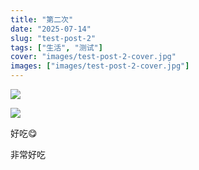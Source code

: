 ```yaml
---
title: "第二次"
date: "2025-07-14"
slug: "test-post-2"
tags: ["生活", "测试"]
cover: "images/test-post-2-cover.jpg"
images: ["images/test-post-2-cover.jpg"]
---
```

![](https://prod-files-secure.s3.us-west-2.amazonaws.com/112d0858-5090-4d34-a606-b75eb8d65fd2/112c6e9b-125a-4f71-a602-843170407767/1000201066.png?X-Amz-Algorithm=AWS4-HMAC-SHA256&X-Amz-Content-Sha256=UNSIGNED-PAYLOAD&X-Amz-Credential=ASIAZI2LB4664FJEGFTZ%2F20250724%2Fus-west-2%2Fs3%2Faws4_request&X-Amz-Date=20250724T172926Z&X-Amz-Expires=3600&X-Amz-Security-Token=IQoJb3JpZ2luX2VjEAkaCXVzLXdlc3QtMiJGMEQCIHqn8olge88wx4C29d70fhI6QzXCXmrodogyfFTYInrlAiAukQ6yMnls%2F6kmLa%2BJdkq%2F49R8A2dOjzcExPtnjcYtUyr%2FAwgxEAAaDDYzNzQyMzE4MzgwNSIMH2DXNEZZ5UOtAefKKtwDng7KjejhVJU5zeZ5YNjfHuzXTdsK84fJLmdsKdmXkr%2Fns3x%2F4jkOhC45rsKZ4y0vMY53M%2FAJR9aOh%2Bmug0o0nge1ndaJMl2dY0L1N8BIadBk4X7AhEcwMKXlL1xUX%2BHhqs%2FsimNoFnZRh1Mx4c1Ii3E7VrMa%2FmwhR1o1FVm6OeYVD5zAlfZlBb3vGmZzPLicGDjI%2Bhm%2BVcoY8NIuWGeHPkNt8ZVhliUiYcgbo%2FI8ss1HS%2F%2FD2OKPrq0z7Axoo%2FOeDM8WOC4VpSsY%2Bu%2BVq9K45ik1VMFwtzzy8C1gDcXkHW1MLVwUGcXd1Ke9epAJOh0wBfh3O16PmZjYp60VXeqd3gq%2BjOE4Dh7xhlMBbrYYS%2B%2FRneMgXazaUzmQEhLsx8zPfqU9Orq7qJxsE%2BNZOh1KiiKyXmBX1BEJqwfhPoawcJjcZsQFddcSycBwnYlEqj8YzzdWeW1%2BCl3gQ7PEQqdONkbTi5GuuJn35gDmd6UfBegQZDWv3t2XNelnH9ZqHmsTF%2Bc9D7mjCI1XMFLR4NX1yiPz%2BoV4bgHdc%2BxH1jnQtHoaoscOaPWUWwFM4rLNIGQZ1p6b9OOsWIpkPgASU%2BNwM3t36bsMyTEiUCGuesO1hfsinc0yEmHGTTzEEeswpLuJxAY6pgERViPY%2Bm9b5OiHdl5BOwkXFeNCqsMLJ7TsjLsJN8KnsmOdZCodxX2LP3eTid%2FE3Gc8Hk1vpofF5sugMhMuDbF%2FxYf9T9I6Ll64bBp8e3YgRwPDLeL3qMu6HqrD5rXYWN2HvNh%2FCNFD%2BscwXzbFBkoZu4MixQpySeDJTW7RfKoutrpKFESwnl0PSuxBvIjsnElyzpiMMcAu9LswPJWC2r0ffUGAZgR3&X-Amz-Signature=ca92018114815dba2e8d1e39d2700c0a53debdb2ac9846433fdc831792295e78&X-Amz-SignedHeaders=host&x-amz-checksum-mode=ENABLED&x-id=GetObject)


![](https://prod-files-secure.s3.us-west-2.amazonaws.com/112d0858-5090-4d34-a606-b75eb8d65fd2/ed0ded8d-aaa6-4918-a222-3cffc3f3330b/1000201056.png?X-Amz-Algorithm=AWS4-HMAC-SHA256&X-Amz-Content-Sha256=UNSIGNED-PAYLOAD&X-Amz-Credential=ASIAZI2LB4664FJEGFTZ%2F20250724%2Fus-west-2%2Fs3%2Faws4_request&X-Amz-Date=20250724T172926Z&X-Amz-Expires=3600&X-Amz-Security-Token=IQoJb3JpZ2luX2VjEAkaCXVzLXdlc3QtMiJGMEQCIHqn8olge88wx4C29d70fhI6QzXCXmrodogyfFTYInrlAiAukQ6yMnls%2F6kmLa%2BJdkq%2F49R8A2dOjzcExPtnjcYtUyr%2FAwgxEAAaDDYzNzQyMzE4MzgwNSIMH2DXNEZZ5UOtAefKKtwDng7KjejhVJU5zeZ5YNjfHuzXTdsK84fJLmdsKdmXkr%2Fns3x%2F4jkOhC45rsKZ4y0vMY53M%2FAJR9aOh%2Bmug0o0nge1ndaJMl2dY0L1N8BIadBk4X7AhEcwMKXlL1xUX%2BHhqs%2FsimNoFnZRh1Mx4c1Ii3E7VrMa%2FmwhR1o1FVm6OeYVD5zAlfZlBb3vGmZzPLicGDjI%2Bhm%2BVcoY8NIuWGeHPkNt8ZVhliUiYcgbo%2FI8ss1HS%2F%2FD2OKPrq0z7Axoo%2FOeDM8WOC4VpSsY%2Bu%2BVq9K45ik1VMFwtzzy8C1gDcXkHW1MLVwUGcXd1Ke9epAJOh0wBfh3O16PmZjYp60VXeqd3gq%2BjOE4Dh7xhlMBbrYYS%2B%2FRneMgXazaUzmQEhLsx8zPfqU9Orq7qJxsE%2BNZOh1KiiKyXmBX1BEJqwfhPoawcJjcZsQFddcSycBwnYlEqj8YzzdWeW1%2BCl3gQ7PEQqdONkbTi5GuuJn35gDmd6UfBegQZDWv3t2XNelnH9ZqHmsTF%2Bc9D7mjCI1XMFLR4NX1yiPz%2BoV4bgHdc%2BxH1jnQtHoaoscOaPWUWwFM4rLNIGQZ1p6b9OOsWIpkPgASU%2BNwM3t36bsMyTEiUCGuesO1hfsinc0yEmHGTTzEEeswpLuJxAY6pgERViPY%2Bm9b5OiHdl5BOwkXFeNCqsMLJ7TsjLsJN8KnsmOdZCodxX2LP3eTid%2FE3Gc8Hk1vpofF5sugMhMuDbF%2FxYf9T9I6Ll64bBp8e3YgRwPDLeL3qMu6HqrD5rXYWN2HvNh%2FCNFD%2BscwXzbFBkoZu4MixQpySeDJTW7RfKoutrpKFESwnl0PSuxBvIjsnElyzpiMMcAu9LswPJWC2r0ffUGAZgR3&X-Amz-Signature=166b8c45d828e15814ef5c26284c3f9fa2096494c99f6517ce23e86ab3165513&X-Amz-SignedHeaders=host&x-amz-checksum-mode=ENABLED&x-id=GetObject)


好吃😋


非常好吃

